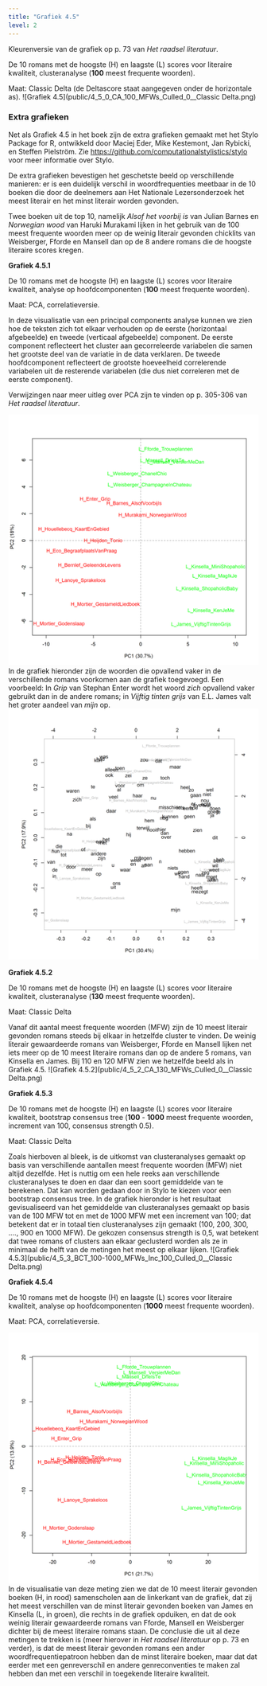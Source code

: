 ```yaml
---
title: "Grafiek 4.5"
level: 2
---
```


Kleurenversie van de grafiek op p. 73 van *Het raadsel literatuur*.


De 10 romans met de hoogste (H) en laagste (L) scores voor literaire kwaliteit, clusteranalyse (**100** meest frequente woorden).

Maat: Classic Delta (de Deltascore staat aangegeven onder de horizontale as).
![Grafiek 4.5](public/4_5_0_CA_100_MFWs_Culled_0__Classic Delta.png)


### **Extra grafieken**
Net als Grafiek 4.5 in het boek zijn de extra grafieken gemaakt met het Stylo Package for R, ontwikkeld door Maciej Eder, Mike Kestemont, Jan Rybicki, en Steffen Pielström. Zie <https://github.com/computationalstylistics/stylo> voor meer informatie over Stylo.

De extra grafieken bevestigen het geschetste beeld op verschillende manieren: er is een duidelijk verschil in woordfrequenties meetbaar in de 10 boeken die door de deelnemers aan Het Nationale Lezersonderzoek het meest literair en het minst literair worden gevonden.

Twee boeken uit de top 10, namelijk *Alsof het voorbij is* van Julian Barnes en *Norwegian wood* van Haruki Murakami lijken in het gebruik van de 100 meest frequente woorden meer op de weinig literair gevonden chicklits van Weisberger, Fforde en Mansell dan op de 8 andere romans die de hoogste literaire scores kregen.

**Grafiek 4.5.1**

De 10 romans met de hoogste (H) en laagste (L) scores voor literaire kwaliteit, analyse op hoofdcomponenten (**100** meest frequente woorden).

Maat: PCA, correlatieversie.

In deze visualisatie van een principal components analyse kunnen we zien hoe de teksten zich tot elkaar verhouden op de eerste (horizontaal afgebeelde) en tweede (verticaal afgebeelde) component. De eerste component reflecteert het cluster aan gecorreleerde variabelen die samen het grootste deel van de variatie in de data verklaren. De tweede hoofdcomponent reflecteert de grootste hoeveelheid correlerende variabelen uit de resterende variabelen (die dus niet correleren met de eerste component).

Verwijzingen naar meer uitleg over PCA zijn te vinden op p. 305-306 van *Het raadsel literatuur*.


![Grafiek 4.5.1](public/4_5_1_PCA_100_MFWs_Culled_0__PCA__corr.png)
In de grafiek hieronder zijn de woorden die opvallend vaker in de verschillende romans voorkomen aan de grafiek toegevoegd. Een voorbeeld: In *Grip* van Stephan Enter wordt het woord *zich* opvallend vaker gebruikt dan in de andere romans; in *Vijftig tinten grijs* van E.L. James valt het groter aandeel van *mijn* op.
![Grafiek 4.5.1.1](public/4_5_1_1_Loadings_PCA_100_MFWs_Culled_0__PCA__corr.png)

**Grafiek 4.5.2**

De 10 romans met de hoogste (H) en laagste (L) scores voor literaire kwaliteit, clusteranalyse (**130** meest frequente woorden).

Maat: Classic Delta

Vanaf dit aantal meest frequente woorden (MFW) zijn de 10 meest literair gevonden romans steeds bij elkaar in hetzelfde cluster te vinden. De weinig literair gewaardeerde romans van Weisberger, Fforde en Mansell lijken net iets meer op de 10 meest literaire romans dan op de andere 5 romans, van Kinsella en James. Bij 110 en 120 MFW zien we hetzelfde beeld als in Grafiek 4.5.
![Grafiek 4.5.2](public/4_5_2_CA_130_MFWs_Culled_0__Classic Delta.png)

**Grafiek 4.5.3**

De 10 romans met de hoogste (H) en laagste (L) scores voor literaire kwaliteit, bootstrap consensus tree (**100** - **1000** meest frequente woorden, increment van 100, consensus strength 0.5).

Maat: Classic Delta

Zoals hierboven al bleek, is de uitkomst van clusteranalyses gemaakt op basis van verschillende aantallen meest frequente woorden (MFW) niet altijd dezelfde. Het is nuttig om een hele reeks aan verschillende clusteranalyses te doen en daar dan een soort gemiddelde van te berekenen. Dat kan worden gedaan door in Stylo te kiezen voor een bootstrap consensus tree. In de grafiek hieronder is het resultaat gevisualiseerd van het gemiddelde van clusteranalyses gemaakt op basis van de 100 MFW tot en met de 1000 MFW met een increment van 100; dat betekent dat er in totaal tien clusteranalyses zijn gemaakt (100, 200, 300, ...., 900 en 1000 MFW). De gekozen consensus strength is 0,5, wat betekent dat twee romans of clusters aan elkaar geclusterd worden als ze in minimaal de helft van de metingen het meest op elkaar lijken.
![Grafiek 4.5.3](public/4_5_3_BCT_100-1000_MFWs_Inc_100_Culled_0__Classic Delta.png)

**Grafiek 4.5.4**

De 10 romans met de hoogste (H) en laagste (L) scores voor literaire kwaliteit, analyse op hoofdcomponenten (**1000** meest frequente woorden).

Maat: PCA, correlatieversie.

![Grafiek 4.5.4](public/4_5_4_PCA_1000_MFWs_Culled_0__PCA__corr.png)
In de visualisatie van deze meting zien we dat de 10 meest literair gevonden boeken (H, in rood) samenscholen aan de linkerkant van de grafiek, dat zij het meest verschillen van de minst literair gevonden boeken van James en Kinsella (L, in groen), die rechts in de grafiek opduiken, en dat de ook weinig literair gewaardeerde romans van Fforde, Mansell en Weisberger dichter bij de meest literaire romans staan. De conclusie die uit al deze metingen te trekken is (meer hierover in *Het raadsel literatuur* op p. 73 en verder), is dat de meest literair gevonden romans een ander woordfrequentiepatroon hebben dan de minst literaire boeken, maar dat dat eerder met een genreverschil en andere genreconventies te maken zal hebben dan met een verschil in toegekende literaire kwaliteit.
